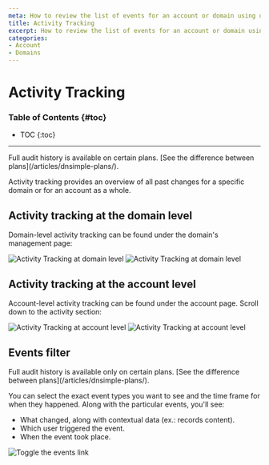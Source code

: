 ```yaml
---
meta: How to review the list of events for an account or domain using our audit log feature.
title: Activity Tracking
excerpt: How to review the list of events for an account or domain using our audit log feature.
categories:
- Account
- Domains
---
```


# Activity Tracking

### Table of Contents {#toc}

* TOC
{:toc}

---

<info>
Full audit history is available on certain plans. [See the difference between plans](/articles/dnsimple-plans/).
</info>

Activity tracking provides an overview of all past changes for a specific domain or for an account as a whole.

## Activity tracking at the domain level

Domain-level activity tracking can be found under the domain's management page:

![Activity Tracking at domain level](/files/activity-tracking-1.png)
![Activity Tracking at domain level](/files/activity-tracking-2.png)

## Activity tracking at the account level

Account-level activity tracking can be found under the account page. Scroll down to the activity section:

![Activity Tracking at account level](/files/activity-tracking-3.png)
![Activity Tracking at account level](/files/activity-tracking-4.png)

## Events filter

<info>
Full audit history is available only on certain plans. [See the difference between plans](/articles/dnsimple-plans/).
</info>

You can select the exact event types you want to see and the time frame for when they happened. Along with the particular events, you'll see:

- What changed, along with contextual data (ex.: records content).
- Which user triggered the event.
- When the event took place.

![Toggle the events link](/files/activity-tracking-5.png)
